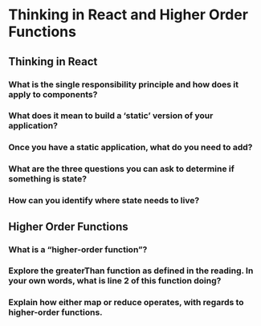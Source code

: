 
# Thinking in React and Higher Order Functions

## Thinking in React

### What is the single responsibility principle and how does it apply to components?



### What does it mean to build a ‘static’ version of your application?



### Once you have a static application, what do you need to add?



### What are the three questions you can ask to determine if something is state?



### How can you identify where state needs to live?



## Higher Order Functions

### What is a “higher-order function”?



### Explore the greaterThan function as defined in the reading. In your own words, what is line 2 of this function doing?



### Explain how either map or reduce operates, with regards to higher-order functions.
